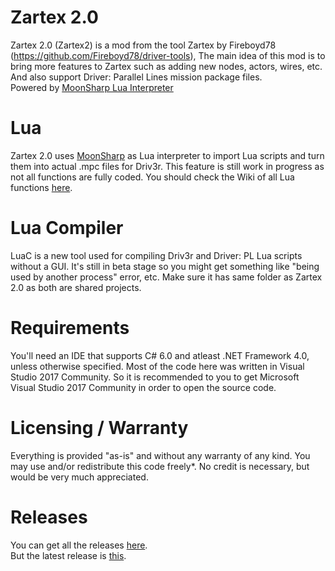 # Zartex 2.0
Zartex 2.0 (Zartex2) is a mod from the tool Zartex by Fireboyd78 (https://github.com/Fireboyd78/driver-tools),
The main idea of this mod is to bring more features to Zartex such as adding new nodes, actors, wires, etc.  
And also support Driver: Parallel Lines mission package files.                            
Powered by [MoonSharp Lua Interpreter](https://github.com/moonsharp-devs/moonsharp)
# Lua
Zartex 2.0 uses [MoonSharp](https://github.com/moonsharp-devs/moonsharp) as Lua interpreter to import Lua scripts and turn them into actual .mpc files for Driv3r.
This feature is still work in progress as not all functions are fully coded.
You should check the Wiki of all Lua functions [here](https://github.com/BuilderDemo7/Zartex2/wiki).
# Lua Compiler
LuaC is a new tool used for compiling Driv3r and Driver: PL Lua scripts without a GUI.
It's still in beta stage so you might get something like "being used by another process" error, etc.
Make sure it has same folder as Zartex 2.0 as both are shared projects.
# Requirements
You'll need an IDE that supports C# 6.0 and atleast .NET Framework 4.0, unless otherwise specified. Most of the code here was written in Visual Studio 2017 Community.
So it is recommended to you to get Microsoft Visual Studio 2017 Community in order to open the source code.
# Licensing / Warranty
Everything is provided "as-is" and without any warranty of any kind. You may use and/or redistribute this code freely*. No credit is necessary, but would be very much appreciated.
# Releases
You can get all the releases [here](https://github.com/BuilderDemo7/Zartex2/releases).                
But the latest release is [this](https://github.com/BuilderDemo7/Zartex2/releases/latest).    
